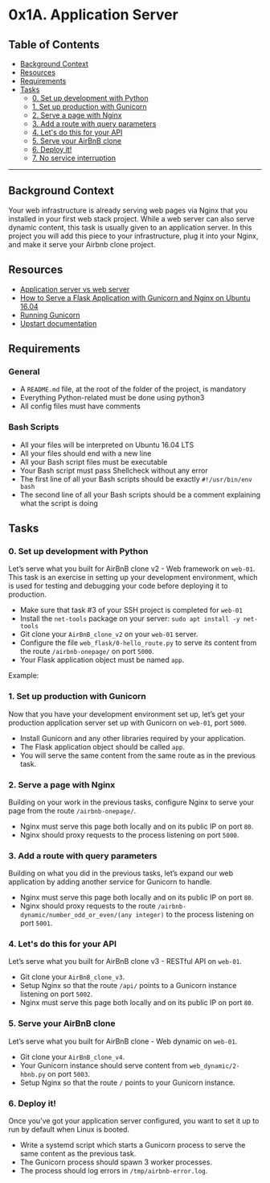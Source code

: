 # 0x1A. Application Server

## Table of Contents

- [Background Context](#background-context)
- [Resources](#resources)
- [Requirements](#requirements)
- [Tasks](#tasks)
  - [0. Set up development with Python](#0-set-up-development-with-python)
  - [1. Set up production with Gunicorn](#1-set-up-production-with-gunicorn)
  - [2. Serve a page with Nginx](#2-serve-a-page-with-nginx)
  - [3. Add a route with query parameters](#3-add-a-route-with-query-parameters)
  - [4. Let's do this for your API](#4-lets-do-this-for-your-api)
  - [5. Serve your AirBnB clone](#5-serve-your-airbnb-clone)
  - [6. Deploy it!](#6-deploy-it)
  - [7. No service interruption](#7-no-service-interruption)

---

## Background Context

Your web infrastructure is already serving web pages via Nginx that you installed in your first web stack project. While a web server can also serve dynamic content, this task is usually given to an application server. In this project you will add this piece to your infrastructure, plug it into your Nginx, and make it serve your Airbnb clone project.

## Resources

- [Application server vs web server](https://www.nginx.com/resources/glossary/application-server-vs-web-server/)
- [How to Serve a Flask Application with Gunicorn and Nginx on Ubuntu 16.04](https://www.digitalocean.com/community/tutorials/how-to-serve-flask-applications-with-gunicorn-and-nginx-on-ubuntu-16-04)
- [Running Gunicorn](https://docs.gunicorn.org/en/stable/run.html)
- [Upstart documentation](http://upstart.ubuntu.com/cookbook/)

## Requirements

### General

- A `README.md` file, at the root of the folder of the project, is mandatory
- Everything Python-related must be done using python3
- All config files must have comments

### Bash Scripts

- All your files will be interpreted on Ubuntu 16.04 LTS
- All your files should end with a new line
- All your Bash script files must be executable
- Your Bash script must pass Shellcheck without any error
- The first line of all your Bash scripts should be exactly `#!/usr/bin/env bash`
- The second line of all your Bash scripts should be a comment explaining what the script is doing

## Tasks

### 0. Set up development with Python

Let’s serve what you built for AirBnB clone v2 - Web framework on `web-01`. This task is an exercise in setting up your development environment, which is used for testing and debugging your code before deploying it to production.

- Make sure that task #3 of your SSH project is completed for `web-01`
- Install the `net-tools` package on your server: `sudo apt install -y net-tools`
- Git clone your `AirBnB_clone_v2` on your `web-01` server.
- Configure the file `web_flask/0-hello_route.py` to serve its content from the route `/airbnb-onepage/` on port `5000`.
- Your Flask application object must be named `app`.

Example:

### 1. Set up production with Gunicorn

Now that you have your development environment set up, let’s get your production application server set up with Gunicorn on `web-01`, port `5000`.

- Install Gunicorn and any other libraries required by your application.
- The Flask application object should be called `app`.
- You will serve the same content from the same route as in the previous task.

### 2. Serve a page with Nginx

Building on your work in the previous tasks, configure Nginx to serve your page from the route `/airbnb-onepage/`.

- Nginx must serve this page both locally and on its public IP on port `80`.
- Nginx should proxy requests to the process listening on port `5000`.

### 3. Add a route with query parameters

Building on what you did in the previous tasks, let’s expand our web application by adding another service for Gunicorn to handle. 

- Nginx must serve this page both locally and on its public IP on port `80`.
- Nginx should proxy requests to the route `/airbnb-dynamic/number_odd_or_even/(any integer)` to the process listening on port `5001`.

### 4. Let's do this for your API

Let’s serve what you built for AirBnB clone v3 - RESTful API on `web-01`.

- Git clone your `AirBnB_clone_v3`.
- Setup Nginx so that the route `/api/` points to a Gunicorn instance listening on port `5002`.
- Nginx must serve this page both locally and on its public IP on port `80`.

### 5. Serve your AirBnB clone

Let’s serve what you built for AirBnB clone - Web dynamic on `web-01`.

- Git clone your `AirBnB_clone_v4`.
- Your Gunicorn instance should serve content from `web_dynamic/2-hbnb.py` on port `5003`.
- Setup Nginx so that the route `/` points to your Gunicorn instance.

### 6. Deploy it!

Once you’ve got your application server configured, you want to set it up to run by default when Linux is booted. 

- Write a systemd script which starts a Gunicorn process to serve the same content as the previous task.
- The Gunicorn process should spawn 3 worker processes.
- The process should log errors in `/tmp/airbnb-error.log`.

